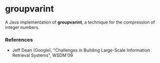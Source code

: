 groupvarint
===========

A Java implementation of **groupvarint**, a technique for the compression of integer numbers. 

### References
* Jeff Dean (Google), "Challenges in Building Large-Scale Information Retrieval Systems", WSDM'09

